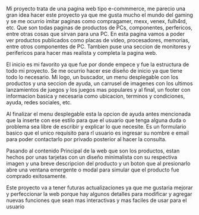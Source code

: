 Mi proyecto trata de una pagina web tipo e-commmerce, me parecio una gran idea hacer este proyecto ya que me gusta mucho el mundo del gaming y se me ocurrio imitar paginas como compragamer, mexx, venex, fulh4rd, etc. Que son todas paginas de productos de PCs, componentes, perfericos, entre otras cosas que sirvan para una PC.
En esta pagina vamos a poder ver productos publicados como placas de video, procesadores, memorias, entre otros componentes de PC. Tambien puse una seccion de monitores y perifericos para hacer mas realista y completa la pagina web.

El inicio es mi favorito ya que fue por donde empece y fue la estructura de todo mi proyecto. Se me ocurrio hacer ese diseño de inicio ya que tiene todo lo necesario.
Mi logo, un buscador, un menu desplegable con los productos y una seccion de ayuda, un carrusel de imagenes con los ultimos lanzamientos de juegos y los juegos mas populares y al final, un footer con informacion basica y necesaria como ubicacion, terminos y condiciones, ayuda, redes sociales, etc.

Al finalizar el menu desplegable esta la opcion de ayuda antes mencionada que la inserte con ese estilo para que el usuario que tenga alguna duda o problema sea libre de escribir y explicar lo que necesite. Es un formulario basico que el unico requisito para rl usuario es ingresar su nombre e email para poder contactarlo por privado posterior al hacer la consulta.

Pasando al contenido Principal de la web que son los productos, estan hechos por unas tarjetas con un diseño minimalista con su respectiva imagen y una breve descripcion del producto y un boton que al presionarlo abre una ventana emergente o modal para simular que el producto fue comprado exitosamente.

Este proyecto va a tener futuras actualizaciones ya que me gustaria mejorar y perfeccionar la web porque hay algunos detalles para modificar y agregar nuevas funciones que sean mas interactivas y mas faciles de usar para el usuario

